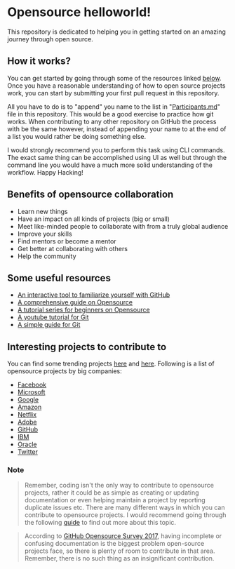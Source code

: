 # Opensource helloworld!
This repository is dedicated to helping you in getting started on an amazing journey through open source.

## How it works?
You can get started by going through some of the resources linked [below](#some-useful-resources).
Once you have a reasonable understanding of how to open source projects work, you can start by submitting your first pull request in this repository.

All you have to do is to "append" you name to the list in "[Participants.md](https://github.com/mikaalanwar/opensource-helloworld/blob/master/Participants.md)" file in this repository. This would be a good exercise to practice how git works. When contributing to any other repository on GitHub the process with be the same however, instead of appending your name to at the end of a list you would rather be doing something else.

I would strongly recommend you to perform this task using CLI commands. The exact same thing can be accomplished using UI as well but through the command line you would have a much more solid understanding of the workflow. Happy Hacking!


## Benefits of opensource collaboration
- Learn new things
- Have an impact on all kinds of projects (big or small)
- Meet like-minded people to collaborate with from a truly global audience
- Improve your skills
- Find mentors or become a mentor
- Get better at collaborating with others
- Help the community

## Some useful resources
- [An interactive tool to familiarize yourself with GitHub](http://lab.github.com/)
- [A comprehensive guide on Opensource](https://opensource.guide/)
- [A tutorial series for beginners on Opensource](https://www.firsttimersonly.com/)
- [A youtube tutorial for Git](https://www.youtube.com/watch?v=SWYqp7iY_Tc)
- [A simple guide for Git](https://rogerdudler.github.io/git-guide/)

## Interesting projects to contribute to
You can find some trending projects [here](https://github.com/trending) and [here](https://github.com/explore). Following is a list of opensource projects by big companies:
- [Facebook](https://github.com/facebook)
- [Microsoft](https://github.com/Microsoft)
- [Google](https://github.com/google)
- [Amazon](https://github.com/amzn)
- [Netflix](https://github.com/Netflix)
- [Adobe](https://github.com/adobe)
- [GitHub](https://github.com/github)
- [IBM](https://github.com/ibm)
- [Oracle](https://github.com/oracle)
- [Twitter](https://github.com/twitter)

### Note

> Remember, coding isn't the only way to contribute to opensource projects, rather it could be as simple as creating or updating documentation or even helping maintain a project by reporting duplicate issues etc. There are many different ways in which you can contribute to opensource projects. I would recommend going through the following [guide](https://opensource.guide/how-to-contribute/#what-it-means-to-contribute) to find out more about this topic.  

> According to [GitHub Opensource Survey 2017](http://opensourcesurvey.org/2017/), having incomplete or confusing documentation is the biggest problem open-source projects face, so there is plenty of room to contribute in that area. Remember, there is no such thing as an insignificant contribution.
